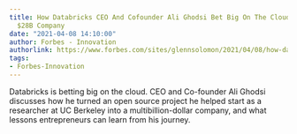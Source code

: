 ```yaml
---
title: How Databricks CEO And Cofounder Ali Ghodsi Bet Big On The Cloud To Build A
  $28B Company
date: "2021-04-08 14:10:00"
author: Forbes - Innovation
authorlink: https://www.forbes.com/sites/glennsolomon/2021/04/08/how-databricks-ceo-and-co-founder-ali-ghodsi-bet-big-on-the-cloud-to-build-a-28b-company/
tags:
- Forbes-Innovation
---
```

Databricks is betting big on the cloud. CEO and Co-founder Ali Ghodsi discusses how he turned an open source project he helped start as a researcher at UC Berkeley into a multibillion-dollar company, and what lessons entrepreneurs can learn from his journey.
